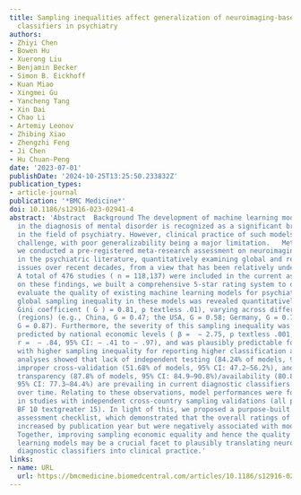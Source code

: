 ```yaml
---
title: Sampling inequalities affect generalization of neuroimaging-based diagnostic
  classifiers in psychiatry
authors:
- Zhiyi Chen
- Bowen Hu
- Xuerong Liu
- Benjamin Becker
- Simon B. Eickhoff
- Kuan Miao
- Xingmei Gu
- Yancheng Tang
- Xin Dai
- Chao Li
- Artemiy Leonov
- Zhibing Xiao
- Zhengzhi Feng
- Ji Chen
- Hu Chuan-Peng
date: '2023-07-01'
publishDate: '2024-10-25T13:25:50.233832Z'
publication_types:
- article-journal
publication: '*BMC Medicine*'
doi: 10.1186/s12916-023-02941-4
abstract: 'Abstract  Background The development of machine learning models for aiding
  in the diagnosis of mental disorder is recognized as a significant breakthrough
  in the field of psychiatry. However, clinical practice of such models remains a
  challenge, with poor generalizability being a major limitation.   Methods  Here,
  we conducted a pre-registered meta-research assessment on neuroimaging-based models
  in the psychiatric literature, quantitatively examining global and regional sampling
  issues over recent decades, from a view that has been relatively underexplored.
  A total of 476 studies ( n = 118,137) were included in the current assessment. Based
  on these findings, we built a comprehensive 5-star rating system to quantitatively
  evaluate the quality of existing machine learning models for psychiatric diagnoses.    Results  A
  global sampling inequality in these models was revealed quantitatively (sampling
  Gini coefficient ( G ) = 0.81, p textless .01), varying across different countries
  (regions) (e.g., China, G = 0.47; the USA, G = 0.58; Germany, G = 0.78; the UK,
  G = 0.87). Furthermore, the severity of this sampling inequality was significantly
  predicted by national economic levels ( β =  − 2.75, p textless .001, R  2   adj  = 0.40;
  r =  − .84, 95% CI: − .41 to − .97), and was plausibly predictable for model performance,
  with higher sampling inequality for reporting higher classification accuracy. Further
  analyses showed that lack of independent testing (84.24% of models, 95% CI: 81.0–87.5%),
  improper cross-validation (51.68% of models, 95% CI: 47.2–56.2%), and poor technical
  transparency (87.8% of models, 95% CI: 84.9–90.8%)/availability (80.88% of models,
  95% CI: 77.3–84.4%) are prevailing in current diagnostic classifiers despite improvements
  over time. Relating to these observations, model performances were found decreased
  in studies with independent cross-country sampling validations (all p textless .001,
  BF 10 textgreater 15). In light of this, we proposed a purpose-built quantitative
  assessment checklist, which demonstrated that the overall ratings of these models
  increased by publication year but were negatively associated with model performance.    Conclusions
  Together, improving sampling economic equality and hence the quality of machine
  learning models may be a crucial facet to plausibly translating neuroimaging-based
  diagnostic classifiers into clinical practice.'
links:
- name: URL
  url: https://bmcmedicine.biomedcentral.com/articles/10.1186/s12916-023-02941-4
---
```


